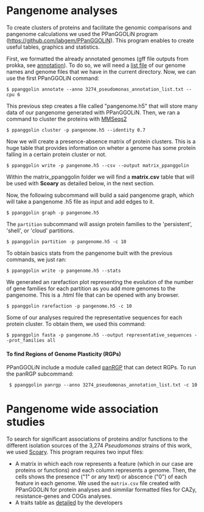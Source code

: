 # Pangenome analyses

To create clusters of proteins and facilitate the genomic comparisons and pangenome calculations we used the PPanGGOLiN program (https://github.com/labgem/PPanGGOLiN). This program enables to create useful tables, graphics and statistics. 

First, we formatted the already annotated genomes (gff file outputs from prokka, see [annotation](./genomes_annotation.md)). To do so, we will need a [list file](./files/3274_pseudomonas_annotation_list.txt) of  our genome names and genome files that we have in the current directory. Now, we can use the first PPanGGOLiN command:

~~~
$ ppanggolin annotate --anno 3274_pseudomonas_annotation_list.txt --cpu 6
~~~

This previous step creates a file called "pangenome.h5" that will store many data of our pangenome generated with PPanGGOLiN. Then, we ran a command to cluster the proteins with [MMSeqs2](https://github.com/soedinglab/MMseqs2)

~~~
$ ppanggolin cluster -p pangenome.h5 --identity 0.7
~~~

Now we will create a presence-absence matrix of protein clusters. This is a huge table that provides information on wheter a genome has some protein falling in a certain protein cluster or not.  

~~~
$ ppanggolin write -p pangenome.h5 --csv --output matrix_ppanggolin
~~~

Within the matrix_ppanggolin folder we will find a **matrix.csv** table that will be used with **Scoary** as detailed below, in the next section.

Now, the following subcommand will build a said pangenome graph, which will take a pangenome .h5 file as input and add edges to it. 

~~~
$ ppanggolin graph -p pangenome.h5
~~~

The `partition` subcommand will assign protein families to the 'persistent', 'shell', or 'cloud' partitions.

~~~
$ ppanggolin partition -p pangenome.h5 -c 10
~~~

To obtain basics stats from the pangenome built with the previous commands, we just ran:

~~~
$ ppanggolin write -p pangenome.h5 --stats
~~~

We generated an rarefaction plot representing the evolution of the number of gene families for each partition as you add more genomes to the pangenome. This is a .html file that can be opened with any browser.

~~~
$ ppanggolin rarefaction -p pangenome.h5 -c 10
~~~

Some of our analyses required the representative sequences for each protein cluster. To obtain them, we used this command:

~~~
$ ppanggolin fasta -p pangenome.h5 --output representative_sequences --prot_families all
~~~

#### To find Regions of Genome Plasticity (RGPs)

PPanGGOLiN include a module called [panRGP](https://github.com/labgem/PPanGGOLiN/wiki/Regions-of-Genome-Plasticity) that can detect RGPs. To run the panRGP subcommand:

~~~
 $ ppanggolin panrgp --anno 3274_pseudomonas_annotation_list.txt -c 10
 ~~~
 
 # Pangenome wide association studies
 
 To search for significant associations of proteins and/or functions to the different isolation sources of the 3,274 _Pseudomonas_ strains of this work, we used [Scoary](https://github.com/AdmiralenOla/Scoary). This program requires two input files:
 - A matrix in which each row represents a feature (which in our case are proteins or functions) and each column represents a genome. Then, the cells shows the presence ("1" or any text) or abscence ("0") of each feature in each genome. We used the `matrix.csv` file created with PPanGGOLiN for protein analyses and simmilar formatted files for CAZy, resistance-genes and COGs analyses.
 - A traits table as [detailed](https://github.com/AdmiralenOla/Scoary) by the developers 
